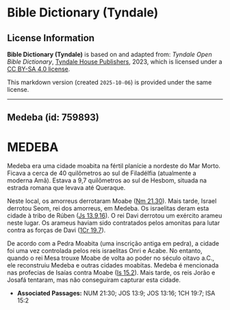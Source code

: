 # Bible Dictionary (Tyndale)

## License Information

**Bible Dictionary (Tyndale)** is based on and adapted from: _Tyndale Open Bible Dictionary_, [Tyndale House Publishers](https://tyndaleopenresources.com/), 2023, which is licensed under a [CC BY-SA 4.0 license](https://creativecommons.org/licenses/by-sa/4.0/legalcode.en).

This markdown version (created `2025-10-06`) is provided under the same license.



--------------------------------

## Medeba (id: 759893)

MEDEBA
======

Medeba era uma cidade moabita na fértil planície a nordeste do Mar Morto. Ficava a cerca de 40 quilômetros ao sul de Filadélfia (atualmente a moderna Amã). Estava a 9,7 quilômetros ao sul de Hesbom, situada na estrada romana que levava até Queraque.

Neste local, os amorreus derrotaram Moabe ([Nm 21\.30](https://ref.ly/Num21:30)). Mais tarde, Israel derrotou Seom, rei dos amorreus, em Medeba. Os israelitas deram esta cidade à tribo de Rúben ([Js 13\.9,16](https://ref.ly/Josh13:9,Josh13:16)). O rei Davi derrotou um exército arameu neste lugar. Os arameus haviam sido contratados pelos amonitas para lutar contra as forças de Davi ([1Cr 19\.7](https://ref.ly/1Chr19:7)).

De acordo com a Pedra Moabita (uma inscrição antiga em pedra), a cidade foi uma vez controlada pelos reis israelitas Onri e Acabe. No entanto, quando o rei Mesa trouxe Moabe de volta ao poder no século oitavo a.C., ele reconstruiu Medeba e outras cidades moabitas. Medeba é mencionada nas profecias de Isaías contra Moabe ([Is 15\.2](https://ref.ly/Isa15:2)). Mais tarde, os reis Jorão e Josafá tentaram, mas não conseguiram capturar esta cidade.

* **Associated Passages:** NUM 21:30; JOS 13:9; JOS 13:16; 1CH 19:7; ISA 15:2

